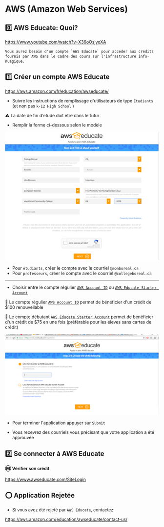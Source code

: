 # AWS (Amazon Web Services)


## :zero: AWS Educate: Quoi?

https://www.youtube.com/watch?v=X36oOsjyoXA

```
Vous aurez besoin d'un compte `AWS Educate` pour acceder aux credits fournis par AWS dans le cadre des cours sur l'infrastructure info-nuagique.
```

## :one: Créer un compte AWS Educate

https://aws.amazon.com/fr/education/awseducate/

* Suivre les instructions de remplissage d'utilisateurs de type `Étudiants`  (et non pas `k-12 High School` )

:warning: La date de fin d'etude doit etre dans le futur

* Remplir la forme ci-dessous selon le modèle

![alt tag](images/AWSEducateForm.png)

* Pour `étudiants`, créer le compte avec le courriel `@monboreal.ca`  
* Pour `professeurs`, créer le compte avec le courriel `@collegeboreal.ca`  

---

* Choisir entre le compte régulier [`AWS Account ID`](account) ou [`AWS Educate Starter Account`](starter) 

:pushpin: Le compte régulier [`AWS Account ID`](account) permet de bénéficier d'un crédit de $100 renouvellable

:pushpin: Le compte débutant [`AWS Educate Starter Account`](starter) permet de bénéficier d'un crédit de $75 en une fois (préférable pour les éleves sans cartes de crédit)


![alt tag](images/aws.PNG)

* Pour terminer l'application appuyer sur `Submit`

* Vous recevrez des courriels vous précisant que votre application a été approuvée

## :two: Se connecter à AWS Educate

#### :m: Vérifier son crédit

https://www.awseducate.com/SiteLogin


## :o: Application Rejetée

* Si vous avez été rejeté par `AWS Educate`, contactez:

https://aws.amazon.com/education/awseducate/contact-us/ 

